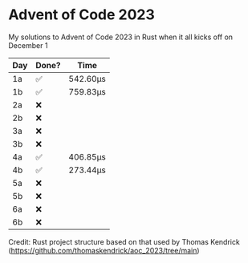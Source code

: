 # Advent of Code 2023
My solutions to Advent of Code 2023 in Rust when it all kicks off on December 1

| Day | Done? | Time      |
|-----|-------|-----------|
| 1a  | ✅     | 542.60µs  |
| 1b  | ✅     | 759.83µs  |
| 2a  | ❌     |           |
| 2b  | ❌     |           |
| 3a  | ❌     |           |
| 3b  | ❌     |           |
| 4a  | ✅     | 406.85µs  |
| 4b  | ✅     | 273.44µs  |
| 5a  | ❌     |           |
| 5b  | ❌     |           |
| 6a  | ❌     |           |
| 6b  | ❌     |           |

Credit: Rust project structure based on that used by Thomas Kendrick (https://github.com/thomaskendrick/aoc_2023/tree/main) 